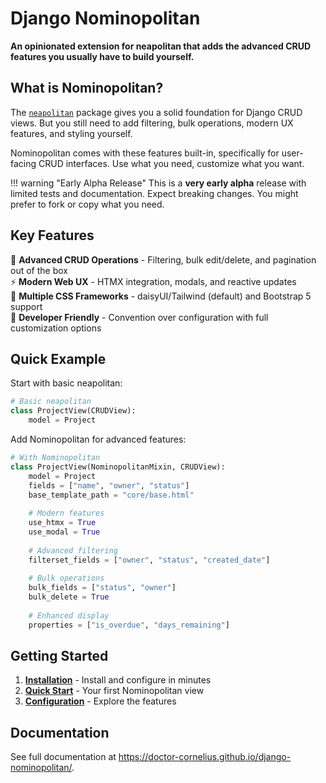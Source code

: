 # Django Nominopolitan

**An opinionated extension for neapolitan that adds the advanced CRUD features you usually have to build yourself.**

## What is Nominopolitan?

The [`neapolitan`](https://github.com/carltongibson/neapolitan/) package gives you a solid foundation for Django CRUD views. But you still need to add filtering, bulk operations, modern UX features, and styling yourself.

Nominopolitan comes with these features built-in, specifically for user-facing CRUD interfaces. Use what you need, customize what you want.

!!! warning "Early Alpha Release"
    This is a **very early alpha** release with limited tests and documentation. Expect breaking changes. You might prefer to fork or copy what you need.

## Key Features

🎯 **Advanced CRUD Operations** - Filtering, bulk edit/delete, and pagination out of the box  
⚡ **Modern Web UX** - HTMX integration, modals, and reactive updates  
🎨 **Multiple CSS Frameworks** - daisyUI/Tailwind (default) and Bootstrap 5 support  
🔧 **Developer Friendly** - Convention over configuration with full customization options  

## Quick Example

Start with basic neapolitan:

```python
# Basic neapolitan
class ProjectView(CRUDView):
    model = Project
```

Add Nominopolitan for advanced features:

```python
# With Nominopolitan
class ProjectView(NominopolitanMixin, CRUDView):
    model = Project
    fields = ["name", "owner", "status"]
    base_template_path = "core/base.html"
    
    # Modern features
    use_htmx = True
    use_modal = True
    
    # Advanced filtering
    filterset_fields = ["owner", "status", "created_date"]
    
    # Bulk operations
    bulk_fields = ["status", "owner"]
    bulk_delete = True
    
    # Enhanced display
    properties = ["is_overdue", "days_remaining"]
```

## Getting Started

1. **[Installation](getting_started.md#installation-dependencies)** - Install and configure in minutes
2. **[Quick Start](getting_started.md#quick-start-tutorial)** - Your first Nominopolitan view
3. **[Configuration](configuration/core_config.md)** - Explore the features

## Documentation

See full documentation at https://doctor-cornelius.github.io/django-nominopolitan/.